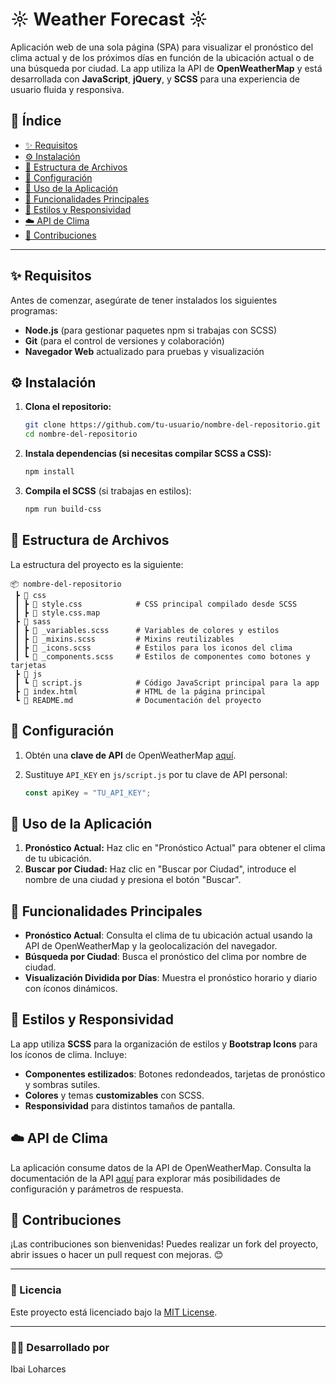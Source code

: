 # ☼ Weather Forecast ☼

Aplicación web de una sola página (SPA) para visualizar el pronóstico del clima actual y de los próximos días en función de la ubicación actual o de una búsqueda por ciudad. La app utiliza la API de **OpenWeatherMap** y está desarrollada con **JavaScript**, **jQuery**, y **SCSS** para una experiencia de usuario fluida y responsiva.

## 📑 Índice

- [✨ Requisitos](#-requisitos)
- [⚙️ Instalación](#-instalación)
- [📁 Estructura de Archivos](#-estructura-de-archivos)
- [🔧 Configuración](#-configuración)
- [🚀 Uso de la Aplicación](#-uso-de-la-aplicación)
- [🌟 Funcionalidades Principales](#-funcionalidades-principales)
- [💅 Estilos y Responsividad](#-estilos-y-responsividad)
- [☁️ API de Clima](#-api-de-clima)
- [🤝 Contribuciones](#-contribuciones)

---

## ✨ Requisitos

Antes de comenzar, asegúrate de tener instalados los siguientes programas:

- **Node.js** (para gestionar paquetes npm si trabajas con SCSS)
- **Git** (para el control de versiones y colaboración)
- **Navegador Web** actualizado para pruebas y visualización

## ⚙️ Instalación

1. **Clona el repositorio:**

   ```bash
   git clone https://github.com/tu-usuario/nombre-del-repositorio.git
   cd nombre-del-repositorio
   ```

2. **Instala dependencias (si necesitas compilar SCSS a CSS):**
   
   ```bash
   npm install
   ```

3. **Compila el SCSS** (si trabajas en estilos):

   ```bash
   npm run build-css
   ```

## 📁 Estructura de Archivos

La estructura del proyecto es la siguiente:

```
📦 nombre-del-repositorio
 ┣ 📂 css
 ┃ ┣ 📜 style.css            # CSS principal compilado desde SCSS
 ┃ ┣ 📜 style.css.map
 ┣ 📂 sass      
 ┃ ┣ 📜 _variables.scss      # Variables de colores y estilos
 ┃ ┣ 📜 _mixins.scss         # Mixins reutilizables
 ┃ ┣ 📜 _icons.scss          # Estilos para los iconos del clima
 ┃ ┗ 📜 _components.scss     # Estilos de componentes como botones y tarjetas
 ┣ 📂 js
 ┃ ┗ 📜 script.js            # Código JavaScript principal para la app
 ┣ 📜 index.html             # HTML de la página principal
 ┗ 📜 README.md              # Documentación del proyecto
```

## 🔧 Configuración

1. Obtén una **clave de API** de OpenWeatherMap [aquí](https://home.openweathermap.org/users/sign_up).
2. Sustituye `API_KEY` en `js/script.js` por tu clave de API personal:

   ```javascript
   const apiKey = "TU_API_KEY";
   ```

## 🚀 Uso de la Aplicación

1. **Pronóstico Actual:** Haz clic en "Pronóstico Actual" para obtener el clima de tu ubicación.
2. **Buscar por Ciudad:** Haz clic en "Buscar por Ciudad", introduce el nombre de una ciudad y presiona el botón "Buscar".

## 🌟 Funcionalidades Principales

- **Pronóstico Actual**: Consulta el clima de tu ubicación actual usando la API de OpenWeatherMap y la geolocalización del navegador.
- **Búsqueda por Ciudad**: Busca el pronóstico del clima por nombre de ciudad.
- **Visualización Dividida por Días**: Muestra el pronóstico horario y diario con íconos dinámicos.

## 💅 Estilos y Responsividad

La app utiliza **SCSS** para la organización de estilos y **Bootstrap Icons** para los íconos de clima. Incluye:

- **Componentes estilizados**: Botones redondeados, tarjetas de pronóstico y sombras sutiles.
- **Colores** y temas **customizables** con SCSS.
- **Responsividad** para distintos tamaños de pantalla.

## ☁️ API de Clima

La aplicación consume datos de la API de OpenWeatherMap. Consulta la documentación de la API [aquí](https://openweathermap.org/forecast5) para explorar más posibilidades de configuración y parámetros de respuesta.

## 🤝 Contribuciones

¡Las contribuciones son bienvenidas! Puedes realizar un fork del proyecto, abrir issues o hacer un pull request con mejoras. 😊

---

### 📜 Licencia

Este proyecto está licenciado bajo la [MIT License](https://opensource.org/licenses/MIT).

---

### 👩‍💻 Desarrollado por

Ibai Loharces

